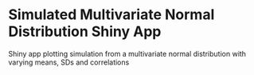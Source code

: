 # Simulated Multivariate Normal Distribution Shiny App
Shiny app plotting simulation from a multivariate normal distribution with varying means, SDs and correlations


